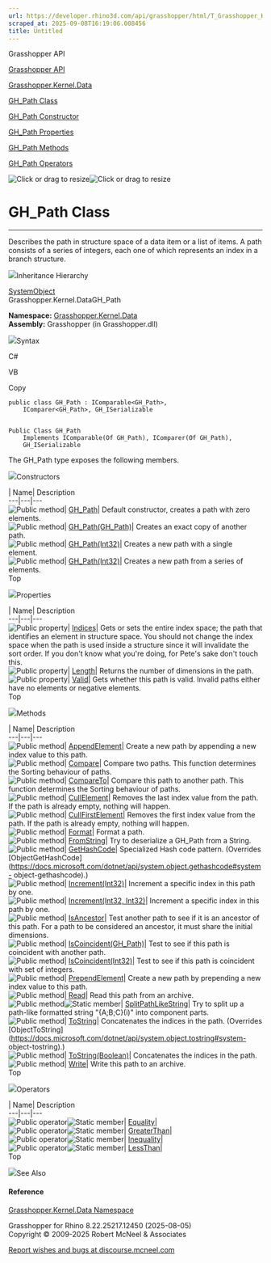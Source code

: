 ```yaml
---
url: https://developer.rhino3d.com/api/grasshopper/html/T_Grasshopper_Kernel_Data_GH_Path.htm
scraped_at: 2025-09-08T16:19:06.008456
title: Untitled
---
```


Grasshopper API

[Grasshopper API](../html/723c01da-9986-4db2-8f53-6f3a7494df75.htm
"Grasshopper API")

[Grasshopper.Kernel.Data](../html/N_Grasshopper_Kernel_Data.htm
"Grasshopper.Kernel.Data")

[GH_Path Class](../html/T_Grasshopper_Kernel_Data_GH_Path.htm "GH_Path Class")

[GH_Path Constructor
](../html/Overload_Grasshopper_Kernel_Data_GH_Path__ctor.htm "GH_Path
Constructor ")

[GH_Path Properties](../html/Properties_T_Grasshopper_Kernel_Data_GH_Path.htm
"GH_Path Properties")

[GH_Path Methods](../html/Methods_T_Grasshopper_Kernel_Data_GH_Path.htm
"GH_Path Methods")

[GH_Path Operators](../html/Operators_T_Grasshopper_Kernel_Data_GH_Path.htm
"GH_Path Operators")

![Click or drag to resize](../icons/TocOpen.gif)![Click or drag to
resize](../icons/TocClose.gif)

# GH_Path Class  
  
---  
  
Describes the path in structure space of a data item or a list of items. A
path consists of a series of integers, each one of which represents an index
in a branch structure.

![](../icons/SectionExpanded.png)Inheritance Hierarchy

[SystemObject](https://docs.microsoft.com/dotnet/api/system.object)  
Grasshopper.Kernel.DataGH_Path  

**Namespace:** [Grasshopper.Kernel.Data](N_Grasshopper_Kernel_Data.htm)  
**Assembly:** Grasshopper (in Grasshopper.dll)

![](../icons/SectionExpanded.png)Syntax

C#

VB

Copy

    
    
    public class GH_Path : IComparable<GH_Path>, 
    	IComparer<GH_Path>, GH_ISerializable
    
    
    Public Class GH_Path
    	Implements IComparable(Of GH_Path), IComparer(Of GH_Path), 
    	GH_ISerializable

The GH_Path type exposes the following members.

![](../icons/SectionExpanded.png)Constructors

| Name| Description  
---|---|---  
![Public method](../icons/pubmethod.gif)|
[GH_Path](M_Grasshopper_Kernel_Data_GH_Path__ctor.htm)|  Default constructor,
creates a path with zero elements.  
![Public method](../icons/pubmethod.gif)|
[GH_Path(GH_Path)](M_Grasshopper_Kernel_Data_GH_Path__ctor_1.htm)|  Creates an
exact copy of another path.  
![Public method](../icons/pubmethod.gif)|
[GH_Path(Int32)](M_Grasshopper_Kernel_Data_GH_Path__ctor_2.htm)|  Creates a
new path with a single element.  
![Public method](../icons/pubmethod.gif)|
[GH_Path(Int32)](M_Grasshopper_Kernel_Data_GH_Path__ctor_3.htm)|  Creates a
new path from a series of elements.  
Top

![](../icons/SectionExpanded.png)Properties

| Name| Description  
---|---|---  
![Public property](../icons/pubproperty.gif)|
[Indices](P_Grasshopper_Kernel_Data_GH_Path_Indices.htm)|  Gets or sets the
entire index space; the path that identifies an element in structure space.
You should not change the index space when the path is used inside a structure
since it will invalidate the sort order. If you don't know what you're doing,
for Pete's sake don't touch this.  
![Public property](../icons/pubproperty.gif)|
[Length](P_Grasshopper_Kernel_Data_GH_Path_Length.htm)|  Returns the number of
dimensions in the path.  
![Public property](../icons/pubproperty.gif)|
[Valid](P_Grasshopper_Kernel_Data_GH_Path_Valid.htm)|  Gets whether this path
is valid. Invalid paths either have no elements or negative elements.  
Top

![](../icons/SectionExpanded.png)Methods

| Name| Description  
---|---|---  
![Public method](../icons/pubmethod.gif)|
[AppendElement](M_Grasshopper_Kernel_Data_GH_Path_AppendElement.htm)|  Create
a new path by appending a new index value to this path.  
![Public method](../icons/pubmethod.gif)|
[Compare](M_Grasshopper_Kernel_Data_GH_Path_Compare.htm)|  Compare two paths.
This function determines the Sorting behaviour of paths.  
![Public method](../icons/pubmethod.gif)|
[CompareTo](M_Grasshopper_Kernel_Data_GH_Path_CompareTo.htm)|  Compare this
path to another path. This function determines the Sorting behaviour of paths.  
![Public method](../icons/pubmethod.gif)|
[CullElement](M_Grasshopper_Kernel_Data_GH_Path_CullElement.htm)|  Removes the
last index value from the path. If the path is already empty, nothing will
happen.  
![Public method](../icons/pubmethod.gif)|
[CullFirstElement](M_Grasshopper_Kernel_Data_GH_Path_CullFirstElement.htm)|
Removes the first index value from the path. If the path is already empty,
nothing will happen.  
![Public method](../icons/pubmethod.gif)|
[Format](M_Grasshopper_Kernel_Data_GH_Path_Format.htm)|  Format a path.  
![Public method](../icons/pubmethod.gif)|
[FromString](M_Grasshopper_Kernel_Data_GH_Path_FromString.htm)|  Try to
deserialize a GH_Path from a String.  
![Public method](../icons/pubmethod.gif)|
[GetHashCode](M_Grasshopper_Kernel_Data_GH_Path_GetHashCode.htm)|  Specialized
Hash code pattern.  (Overrides
[ObjectGetHashCode](https://docs.microsoft.com/dotnet/api/system.object.gethashcode#system-
object-gethashcode).)  
![Public method](../icons/pubmethod.gif)|
[Increment(Int32)](M_Grasshopper_Kernel_Data_GH_Path_Increment.htm)|
Increment a specific index in this path by one.  
![Public method](../icons/pubmethod.gif)| [Increment(Int32,
Int32)](M_Grasshopper_Kernel_Data_GH_Path_Increment_1.htm)|  Increment a
specific index in this path by one.  
![Public method](../icons/pubmethod.gif)|
[IsAncestor](M_Grasshopper_Kernel_Data_GH_Path_IsAncestor.htm)|  Test another
path to see if it is an ancestor of this path. For a path to be considered an
ancestor, it must share the initial dimensions.  
![Public method](../icons/pubmethod.gif)|
[IsCoincident(GH_Path)](M_Grasshopper_Kernel_Data_GH_Path_IsCoincident.htm)|
Test to see if this path is coincident with another path.  
![Public method](../icons/pubmethod.gif)|
[IsCoincident(Int32)](M_Grasshopper_Kernel_Data_GH_Path_IsCoincident_1.htm)|
Test to see if this path is coincident with set of integers.  
![Public method](../icons/pubmethod.gif)|
[PrependElement](M_Grasshopper_Kernel_Data_GH_Path_PrependElement.htm)|
Create a new path by prepending a new index value to this path.  
![Public method](../icons/pubmethod.gif)|
[Read](M_Grasshopper_Kernel_Data_GH_Path_Read.htm)|  Read this path from an
archive.  
![Public method](../icons/pubmethod.gif)![Static member](../icons/static.gif)|
[SplitPathLikeString](M_Grasshopper_Kernel_Data_GH_Path_SplitPathLikeString.htm)|
Try to split up a path-like formatted string "{A;B;C}(i)" into component
parts.  
![Public method](../icons/pubmethod.gif)|
[ToString](M_Grasshopper_Kernel_Data_GH_Path_ToString.htm)|  Concatenates the
indices in the path.  (Overrides
[ObjectToString](https://docs.microsoft.com/dotnet/api/system.object.tostring#system-
object-tostring).)  
![Public method](../icons/pubmethod.gif)|
[ToString(Boolean)](M_Grasshopper_Kernel_Data_GH_Path_ToString_1.htm)|
Concatenates the indices in the path.  
![Public method](../icons/pubmethod.gif)|
[Write](M_Grasshopper_Kernel_Data_GH_Path_Write.htm)|  Write this path to an
archive.  
Top

![](../icons/SectionExpanded.png)Operators

| Name| Description  
---|---|---  
![Public operator](../icons/puboperator.gif)![Static
member](../icons/static.gif)|
[Equality](M_Grasshopper_Kernel_Data_GH_Path_op_Equality.htm)|  
![Public operator](../icons/puboperator.gif)![Static
member](../icons/static.gif)|
[GreaterThan](M_Grasshopper_Kernel_Data_GH_Path_op_GreaterThan.htm)|  
![Public operator](../icons/puboperator.gif)![Static
member](../icons/static.gif)|
[Inequality](M_Grasshopper_Kernel_Data_GH_Path_op_Inequality.htm)|  
![Public operator](../icons/puboperator.gif)![Static
member](../icons/static.gif)|
[LessThan](M_Grasshopper_Kernel_Data_GH_Path_op_LessThan.htm)|  
Top

![](../icons/SectionExpanded.png)See Also

#### Reference

[Grasshopper.Kernel.Data Namespace](N_Grasshopper_Kernel_Data.htm)

Grasshopper for Rhino 8.22.25217.12450 (2025-08-05)  
Copyright © 2009-2025 Robert McNeel & Associates

[Report wishes and bugs at
discourse.mcneel.com](https://discourse.mcneel.com/c/grasshopper)

